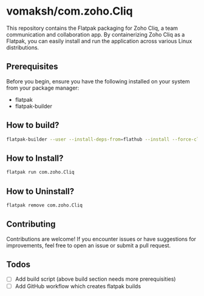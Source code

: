 # vomaksh/com.zoho.Cliq

This repository contains the Flatpak packaging for Zoho Cliq, a team communication and collaboration app. By containerizing Zoho Cliq as a Flatpak, you can easily install and run the application across various Linux distributions.

## Prerequisites

Before you begin, ensure you have the following installed on your system from your package manager:

- flatpak
- flatpak-builder

## How to build?

```sh
flatpak-builder --user --install-deps-from=flathub --install --force-clean build cliq.yaml
```

## How to Install?

```sh
flatpak run com.zoho.Cliq
```

## How to Uninstall?

```sh
flatpak remove com.zoho.Cliq
```

## Contributing

Contributions are welcome! If you encounter issues or have suggestions for improvements, feel free to open an issue or submit a pull request.

## Todos

- [ ] Add build script (above build section needs more prerequisities)
- [ ] Add GitHub workflow which creates flatpak builds

